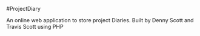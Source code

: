 #ProjectDiary

An online web application to store project Diaries. Built by Denny Scott and Travis Scott using PHP
